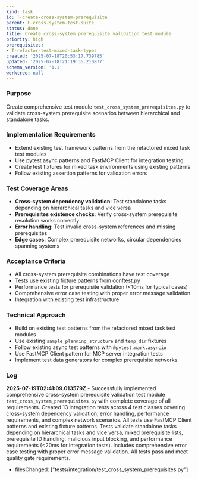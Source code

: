 ```yaml
---
kind: task
id: T-create-cross-system-prerequisite
parent: F-cross-system-test-suite
status: done
title: Create cross-system prerequisite validation test module
priority: high
prerequisites:
- T-refactor-test-mixed-task-types
created: '2025-07-18T20:53:17.739785'
updated: '2025-07-18T21:19:35.210877'
schema_version: '1.1'
worktree: null
---
```

### Purpose
Create comprehensive test module `test_cross_system_prerequisites.py` to validate cross-system prerequisite scenarios between hierarchical and standalone tasks.

### Implementation Requirements
- Extend existing test framework patterns from the refactored mixed task test modules
- Use pytest async patterns and FastMCP Client for integration testing
- Create test fixtures for mixed task environments using existing patterns
- Follow existing assertion patterns for validation errors

### Test Coverage Areas
- **Cross-system dependency validation**: Test standalone tasks depending on hierarchical tasks and vice versa
- **Prerequisites existence checks**: Verify cross-system prerequisite resolution works correctly
- **Error handling**: Test invalid cross-system references and missing prerequisites
- **Edge cases**: Complex prerequisite networks, circular dependencies spanning systems

### Acceptance Criteria
- All cross-system prerequisite combinations have test coverage
- Tests use existing fixture patterns from conftest.py
- Performance tests for prerequisite validation (<10ms for typical cases)
- Comprehensive error case testing with proper error message validation
- Integration with existing test infrastructure

### Technical Approach
- Build on existing test patterns from the refactored mixed task test modules
- Use existing `sample_planning_structure` and `temp_dir` fixtures
- Follow existing async test patterns with `@pytest.mark.asyncio`
- Use FastMCP Client pattern for MCP server integration tests
- Implement test data generators for complex prerequisite networks

### Log

**2025-07-19T02:41:09.013579Z** - Successfully implemented comprehensive cross-system prerequisite validation test module `test_cross_system_prerequisites.py` with complete coverage of all requirements. Created 13 integration tests across 4 test classes covering cross-system dependency validation, error handling, performance requirements, and complex network scenarios. All tests use FastMCP Client patterns and existing fixture patterns. Tests validate standalone tasks depending on hierarchical tasks and vice versa, mixed prerequisite lists, prerequisite ID handling, malicious input blocking, and performance requirements (<20ms for integration tests). Includes comprehensive error case testing with proper error message validation. All tests pass and meet quality gate requirements.
- filesChanged: ["tests/integration/test_cross_system_prerequisites.py"]
